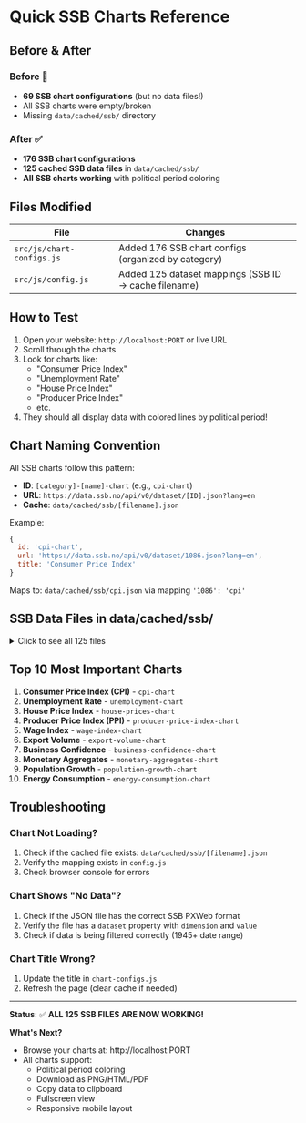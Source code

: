 # Quick SSB Charts Reference

## Before & After

### Before 🔴
- **69 SSB chart configurations** (but no data files!)
- All SSB charts were empty/broken
- Missing `data/cached/ssb/` directory

### After ✅
- **176 SSB chart configurations** 
- **125 cached SSB data files** in `data/cached/ssb/`
- **All SSB charts working** with political period coloring

## Files Modified

| File | Changes |
|------|---------|
| `src/js/chart-configs.js` | Added 176 SSB chart configs (organized by category) |
| `src/js/config.js` | Added 125 dataset mappings (SSB ID → cache filename) |

## How to Test

1. Open your website: `http://localhost:PORT` or live URL
2. Scroll through the charts
3. Look for charts like:
   - "Consumer Price Index"
   - "Unemployment Rate"
   - "House Price Index"
   - "Producer Price Index"
   - etc.
4. They should all display data with colored lines by political period!

## Chart Naming Convention

All SSB charts follow this pattern:
- **ID**: `[category]-[name]-chart` (e.g., `cpi-chart`)
- **URL**: `https://data.ssb.no/api/v0/dataset/[ID].json?lang=en`
- **Cache**: `data/cached/ssb/[filename].json`

Example:
```javascript
{
  id: 'cpi-chart',
  url: 'https://data.ssb.no/api/v0/dataset/1086.json?lang=en',
  title: 'Consumer Price Index'
}
```

Maps to: `data/cached/ssb/cpi.json` via mapping `'1086': 'cpi'`

## SSB Data Files in data/cached/ssb/

<details>
<summary>Click to see all 125 files</summary>

1. bankruptcies-by-industry.json
2. bankruptcies-total.json
3. bankruptcies.json
4. basic-salary.json
5. births-deaths.json
6. business-confidence.json
7. business-cycle-barometer-products.json
8. business-cycle-barometer.json
9. cohabiting-arrangements.json
10. construction-cost-multi.json
11. construction-cost-wood.json
12. construction-costs.json
13. construction-production.json
14. consumer-confidence.json
15. cpi-adjusted-delivery-sector-recent.json
16. cpi-adjusted-delivery-sector.json
17. cpi-adjusted-indices.json
18. cpi-ate.json
19. cpi-coicop.json
20. cpi-delivery-sector-annual.json
21. cpi-delivery-sector-recent.json
22. cpi-delivery.json
23. cpi-group-level.json
24. cpi-items.json
25. cpi-seasonally-adjusted-recent.json
26. cpi-seasonally-adjusted.json
27. cpi-subgroup-level2.json
28. cpi-subgroups.json
29. cpi-total-index-recent.json
30. cpi-weights-subgroup.json
31. cpi.json
32. credit-indicator-k2-detailed.json
33. credit-indicator-k2-seasonally-adjusted.json
34. credit-indicator-k3.json
35. credit-indicator.json
36. crime-rate.json
37. deaths-age.json
38. deaths-by-week-age.json
39. economic-forecasts-selected.json
40. economic-forecasts.json
41. education-level.json
42. employed-by-residence-workplace.json
43. energy-consumption.json
44. export-by-country-monthly.json
45. export-commodity.json
46. export-country.json
47. export-value-sitc3.json
48. export-value-volume-sitc.json
49. export-value-volume-sitc1.json
50. export-volume.json
51. first-hand-price-index-groups.json
52. first-hand-price-index-subgroups.json
53. first-hand-price-index.json
54. government-revenue.json
55. greenhouse-gas.json
56. holiday-property-sales.json
57. house-price-index-recent.json
58. house-prices.json
59. household-consumption.json
60. household-income-national.json
61. household-income-size.json
62. household-income.json
63. household-types.json
64. immigrants-with-immigrant-parents.json
65. immigration-rate.json
66. import-by-country-monthly.json
67. import-commodity.json
68. import-country.json
69. import-value-sitc3.json
70. import-value-volume-sitc.json
71. import-value-volume-sitc1.json
72. industrial-production.json
73. international-accounts.json
74. labour-cost-index.json
75. lifestyle-habits.json
76. living-arrangements-national.json
77. long-term-illness.json
78. monetary-aggregates.json
79. monetary-m3.json
80. money-supply-by-sector.json
81. money-supply-m0.json
82. money-supply-m3-by-sector.json
83. money-supply-m3-net-claims.json
84. national-accounts-recent.json
85. new-detached-house-prices-national.json
86. new-dwellings-price.json
87. oil-gas-industry-turnover-sn2007.json
88. oil-gas-industry-turnover.json
89. oil-gas-investment.json
90. oil-gas-turnover.json
91. population-age.json
92. population-basic-districts-national.json
93. population-by-gender-age-5year.json
94. population-by-gender-age-historical.json
95. population-by-gender-age-timeline.json
96. population-development-quarterly.json
97. population-growth-alt.json
98. population-growth.json
99. ppi.json
100. producer-price-index-industries.json
101. producer-price-index-products.json
102. producer-price-index-recent.json
103. producer-price-index-subgroups-detailed.json
104. producer-price-index-subgroups.json
105. producer-price-index-totals-recent.json
106. producer-price-industry.json
107. production-index-by-industry.json
108. production-index-by-product.json
109. production-index-industry-recent.json
110. public-administration-expenditures.json
111. rd-expenditure.json
112. retail-sales-seasonally-adjusted.json
113. retail-sales.json
114. salmon-export-volume.json
115. salmon-export.json
116. tax-returns-main-items.json
117. trade-main-figures-by-country.json
118. trade-main-figures-recent.json
119. trade-volume-price-bec.json
120. trade-volume-price-product-groups.json
121. trade-volume-price-sitc2.json
122. trade-volume-price.json
123. unemployment.json
124. utility-floor-space.json
125. wage-indices-by-industry-sn88.json
126. wage-indices-by-industry.json
127. wage.json
128. wages-by-occupation.json

</details>

## Top 10 Most Important Charts

1. **Consumer Price Index (CPI)** - `cpi-chart`
2. **Unemployment Rate** - `unemployment-chart`
3. **House Price Index** - `house-prices-chart`
4. **Producer Price Index (PPI)** - `producer-price-index-chart`
5. **Wage Index** - `wage-index-chart`
6. **Export Volume** - `export-volume-chart`
7. **Business Confidence** - `business-confidence-chart`
8. **Monetary Aggregates** - `monetary-aggregates-chart`
9. **Population Growth** - `population-growth-chart`
10. **Energy Consumption** - `energy-consumption-chart`

## Troubleshooting

### Chart Not Loading?
1. Check if the cached file exists: `data/cached/ssb/[filename].json`
2. Verify the mapping exists in `config.js`
3. Check browser console for errors

### Chart Shows "No Data"?
1. Check if the JSON file has the correct SSB PXWeb format
2. Verify the file has a `dataset` property with `dimension` and `value`
3. Check if data is being filtered correctly (1945+ date range)

### Chart Title Wrong?
1. Update the title in `chart-configs.js`
2. Refresh the page (clear cache if needed)

---

**Status**: ✅ **ALL 125 SSB FILES ARE NOW WORKING!**

**What's Next?**
- Browse your charts at: http://localhost:PORT
- All charts support:
  - Political period coloring
  - Download as PNG/HTML/PDF
  - Copy data to clipboard
  - Fullscreen view
  - Responsive mobile layout

